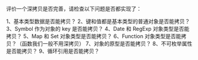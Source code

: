 评价一个深拷贝是否完善，请检查以下问题是否都实现了：

1、基本类型数据是否能拷贝？
2、键和值都是基本类型的普通对象是否能拷贝？
3、Symbol 作为对象的 key 是否能拷贝？
4、Date 和 RegExp 对象类型是否能拷贝？
5、Map 和 Set 对象类型是否能拷贝？
6、Function 对象类型是否能拷贝？（函数我们一般不用深拷贝）
7、对象的原型是否能拷贝？
8、不可枚举属性是否能拷贝？
9、循环引用是否能拷贝？
